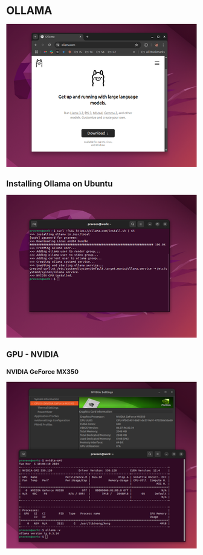 # OLLAMA

![OLLAMA](ollama.png)

## Installing Ollama on Ubuntu

![ollama-install](ollama-install.png)

## GPU - NVIDIA

### NVIDIA GeForce MX350

![ollama-gpu](gpu.png)

